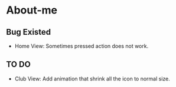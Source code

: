 # About-me

## Bug Existed
- Home View: Sometimes pressed action does not work.

## TO DO
- Club View: Add animation that shrink all the icon to normal size.

